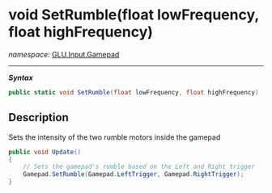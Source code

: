 ﻿# void SetRumble(float lowFrequency, float highFrequency)
*namespace:* [GLU.Input.Gamepad](../gamepad.md)

---
***Syntax***
```csharp
public static void SetRumble(float lowFrequency, float highFrequency)
```

## Description
Sets the intensity of the two rumble motors inside the gamepad

```csharp
public void Update()
{
    // Sets the gamepad's rumble based on the Left and Right trigger
    Gamepad.SetRumble(Gamepad.LeftTrigger, Gamepad.RightTrigger);
}
```